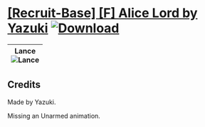 # [\[Recruit-Base\] \[F\] Alice Lord by Yazuki](https://github.com/Klokinator/FE-Repo/tree/main/Battle%20Animations/Infantry%20-%20(Lnc)%20Soldiers,%20Halberdiers/%5BRecruit-Base%5D%20%5BF%5D%20Alice%20Lord%20by%20Yazuki) [![Download](https://img.shields.io/badge/Download--red?style=social&logo=github)](https://minhaskamal.github.io/DownGit/#/home?url=https://github.com/Klokinator/FE-Repo/tree/main/Battle%20Animations/Infantry%20-%20(Lnc)%20Soldiers,%20Halberdiers/%5BRecruit-Base%5D%20%5BF%5D%20Alice%20Lord%20by%20Yazuki)

| <b>Lance</b><br/><img alt="Lance" src="https://raw.githubusercontent.com/Klokinator/FE-Repo/main/Battle%20Animations/Infantry%20-%20(Lnc)%20Soldiers,%20Halberdiers/%5BRecruit-Base%5D%20%5BF%5D%20Alice%20Lord%20by%20Yazuki/2.%20Lance/Lance.gif"/> |
| :---: |

## Credits

Made by Yazuki.

Missing an Unarmed animation.

